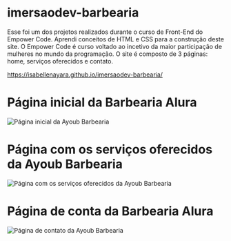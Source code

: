 # imersaodev-barbearia
Esse foi um dos projetos realizados durante o curso de Front-End do Empower Code. Aprendi conceitos de HTML e CSS para a construção deste site. O Empower Code é curso voltado ao incetivo da maior participação de mulheres no mundo da programação. O site é composto de 3 páginas: home, serviços oferecidos e contato.

https://isabellenayara.github.io/imersaodev-barbearia/

<p align="center">
<h1> Página inicial da Barbearia Alura </h1>
<img src="https://isabellenayara.github.io/imersaodev-barbearia/HOME.png" alt="Página inicial da Ayoub Barbearia">
<h1> Página com os serviços oferecidos da Ayoub Barbearia </h1>
<img src="https://isabellenayara.github.io/imersaodev-barbearia/PRODUTOS.png" alt="Página com os serviços oferecidos da Ayoub Barbearia">
<h1> Página de conta da Barbearia Alura </h1>
<img src="https://isabellenayara.github.io/imersaodev-barbearia/CONTATO.png" alt="Página de contato da Ayoub Barbearia">
</p>
